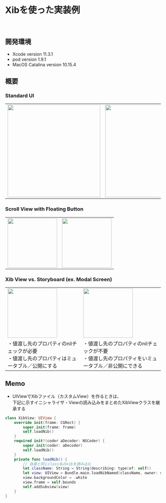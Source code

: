 Xibを使った実装例
====
　
## 開発環境
- Xcode version 11.3.1
- pod version 1.9.1
- MacOS Catalina version 10.15.4

## 概要
### Standard UI  
<table border="0">
<tr>
<td><img width="300" src="https://user-images.githubusercontent.com/33107697/87175266-61279380-c313-11ea-91df-442b0c0e05a7.png"></td>
<td><img width="300" src="https://user-images.githubusercontent.com/33107697/87175384-87e5ca00-c313-11ea-8142-2e3b950ea6a1.png"></td>
<td><img width="300" src="https://user-images.githubusercontent.com/33107697/87220749-a72b3880-c3a1-11ea-915e-96e5c2f77b41.png"></td>
<td><img width="255" src="https://user-images.githubusercontent.com/33107697/99076147-08884000-25fe-11eb-8d29-69a457807499.png"></td>
</tr>
</table>
  
### Scroll View with Floating Button  
<table border="0">
<tr>
<td><img width="160" src="https://user-images.githubusercontent.com/33107697/87242340-b45e2b00-c466-11ea-98c3-0a0cfa682c02.gif"></td>
<td><img width="160" src="https://user-images.githubusercontent.com/33107697/87370694-9e637e00-c5be-11ea-948d-39abce69ae38.gif"></td>
</tr>
</table>
  
### Xib View vs. Storyboard (ex. Modal Screen)
<table border="0">
<tr>
<td><img width="160" src="https://user-images.githubusercontent.com/33107697/92861505-87150580-f434-11ea-9929-76e6ac4ec646.gif"></td>
<td><img width="160" src="https://user-images.githubusercontent.com/33107697/92861238-356c7b00-f434-11ea-9924-6f5fa9232e2c.gif"></td>
</tr>
<tr>
<td>・値渡し先のプロパティのnilチェックが必要<br>
・値渡し先のプロパティはミュータブル／公開にする
</td>
<td>・値渡し先のプロパティのnilチェックが不要<br>
・値渡し先のプロパティをいミュータブル／非公開にできる
</td>
</tr>
</table>

## Memo
- UIViewでXibファイル（カスタムView）を作るときは、  
  下記に示すイニシャライザ・Viewの読み込みをまとめたXibViewクラスを継承する  
  
```swift
class XibView: UIView {
    override init(frame: CGRect) {
        super.init(frame: frame)
        self.loadNib()
    }
    required init?(coder aDecoder: NSCoder) {
        super.init(coder: aDecoder)
        self.loadNib()
    }
    private func loadNib() {
        // 自身と同じclass名のxibを読み込む
        let className: String = String(describing: type(of: self))
        let view: UIView = Bundle.main.loadNibNamed(className, owner: self, options: nil)?.first as! UIView
        view.backgroundColor = .white
        view.frame = self.bounds
        self.addSubview(view)
    }
}
```

